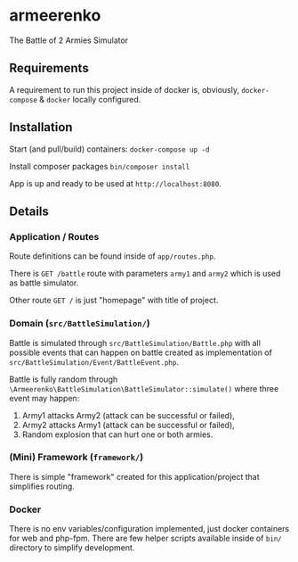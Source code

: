 # armeerenko
The Battle of 2 Armies Simulator

## Requirements

A requirement to run this project inside of docker is, obviously, `docker-compose` & `docker` locally configured.

## Installation

Start (and pull/build) containers:
`docker-compose up -d`

Install composer packages
`bin/composer install`

App is up and ready to be used at `http://localhost:8080`.

## Details

### Application / Routes

Route definitions can be found inside of `app/routes.php`.

There is `GET /battle` route with parameters `army1` and `army2` which is used as battle simulator.

Other route `GET /` is just "homepage" with title of project.

### Domain (`src/BattleSimulation/`)

Battle is simulated through `src/BattleSimulation/Battle.php` with all possible events that can happen on battle
created as implementation of `src/BattleSimulation/Event/BattleEvent.php`.

Battle is fully random through `\Armeerenko\BattleSimulation\BattleSimulator::simulate()` where three event may happen:
1. Army1 attacks Army2 (attack can be successful or failed),
2. Army2 attacks Army1 (attack can be successful or failed),
3. Random explosion that can hurt one or both armies.

### (Mini) Framework (`framework/`)

There is simple "framework" created for this application/project that simplifies routing.

### Docker

There is no env variables/configuration implemented, just docker containers for web and php-fpm. There are few helper
scripts available inside of `bin/` directory to simplify development.

